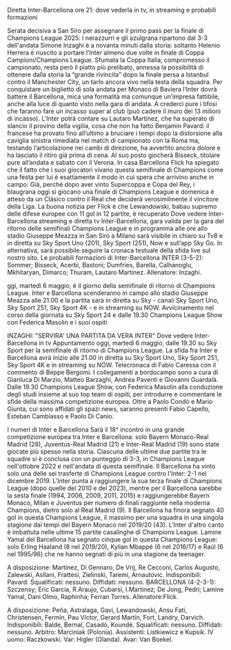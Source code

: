 Diretta Inter-Barcellona ore 21: dove vederla in tv, in streaming e probabili formazioni


Serata decisiva a San Siro per assegnare il primo pass per la finale di Champions League 2025: i nerazzurri e gli azulgrana ripartono dal 3-3 dell'andata Simone Inzaghi è a novanta minuti dalla storia: soltanto Helenio Herrera è riuscito a portare l’Inter almeno due volte in finale di Coppa Campioni/Champions League. Sfumata la Coppa Italia, compromesso il campionato, resta però il piatto più prelibato, annessa la possibilità di ottenere dalla storia la “grande rivincita” dopo la finale persa a Istanbul contro il Manchester City, un tarlo ancora vivo nella testa della squadra. Per conquistare un biglietto di sola andata per Monaco di Baviera l’Inter dovrà battere il Barcellona, mica una formalità ma comunque un’impresa fattibile, anche alla luce di quanto visto nella gara di andata. A crederci pure i tifosi che faranno fare un incasso super al club (può cadere il muro dei 13 milioni di incasso). L’Inter potrà contare su Lautaro Martinez, che ha superato di slancio il provino della vigilia, cosa che non ha fatto Benjamin Pavard: il francese ha provato fino all’ultimo a bruciare i tempi dopo la distorsione alla caviglia sinistra rimediata nel match di campionato con la Roma ma, testando l’articolazione nei cambi di direzione, ha avvertito ancora dolore e ha lasciato il ritiro già prima di cena. Al suo posto giocherà Bisseck, titolare pure all’andata e sabato con il Verona. In casa Barcellona Flick ha spiegato che il fatto che i suoi giocatori vivano questa semifinale di Champions come una festa per lui è esattamente il modo in cui spera che arrivino anche in campo: Già, perché dopo aver vinto Supercoppa e Copa del Rey, i blaugrana oggi si giocano una finale di Champions League e domenica è atteso da un Clásico contro il Real che deciderà verosimilmente il vincitore della Liga. La buona notizia per Flick è che Lewandowski, babau supremo delle difese europee con 11 gol in 12 partite, è recuperato Dove vedere Inter-Barcellona streaming e diretta tv
Inter-Barcellona, gara valida per la gara del ritorno delle semifinali Champions League e in programma alle ore allo stadio Giuseppe Meazza in San Siro a Milano sarà visibile in chiaro su Tv8 e in diretta su Sky Sport Uno (201), Sky Sport (251), Now e sull’app Sky Go. In alternativa, sarà possibile seguire la cronaca testuale della sfida live sul nostro sito.
Le probabili formazioni di Inter-Barcellona
INTER (3-5-2): Sommer; Bisseck, Acerbi, Bastoni; Dumfries, Barella, Calhanoglu, Mkhitaryan, Dimarco; Thuram, Lautaro Martinez. Allenatore: Inzaghi.

ggi, martedì 6 maggio, è il giorno della semifinale di ritorno di Champions League. Inter e Barcellona scenderanno in campo allo stadio Giuseppe Meazza alle 21.00 e la partita sarà in diretta su Sky - canali Sky Sport Uno, Sky Sport 251, Sky Sport 4K - e in streaming su NOW. Avvicinamento nel corso della giornata su Sky Sport 24 e dalle 19.30 Champions League Show con Federica Masolin e i suoi ospiti

INZAGHI: "SERVIRA' UNA PARTITA DA VERA INTER" Dove vedere Inter-Barcellona in tv
Appuntamento oggi, martedì 6 maggio, dalle 19.30 su Sky Sport per la semifinale di ritorno di Champions League. La sfida fra Inter e Barcellona avrà inizio alle 21.00 in diretta su Sky Sport Uno, Sky Sport 251, Sky Sport 4K e in streaming su NOW. Telecronaca di Fabio Caressa con il commento di Beppe Bergomi. I collegamenti a bordocampo sono a cura di Gianluca Di Marzio, Matteo Barzaghi, Andrea Paventi e Giovanni Guardalà. Dalle 19.30 Champions League Show, con Federica Masolin alla conduzione degli studi insieme al suo top team di ospiti, per introdurre e commentare le sfide della massima competizione europea. Oltre a Paolo Condò e Mario Giunta, cui sono affidati gli spazi news, saranno presenti Fabio Capello, Esteban Cambiasso e Paolo Di Canio.

I numeri di Inter e Barcellona
Sarà il 18^ incontro in una grande competizione europea tra Inter e Barcellona: solo Bayern Monaco-Real Madrid (28), Juventus-Real Madrid (21) e Inter-Real Madrid (19) sono state giocate più spesso nella storia. Ciascuna delle ultime due partite tra le squadre si è conclusa con un punteggio di 3-3, in Champions League nell'ottobre 2022 e nell'andata di questa semifinale. Il Barcellona ha vinto solo una delle sei trasferte di Champions League contro l'Inter: 2-1 nel dicembre 2019. L'Inter punta a raggiungere la sua terza finale di Champions League (dopo quelle del 2010 e del 2023), mentre per il Barcellona sarebbe la sesta finale (1994, 2006, 2009, 2011, 2015) e raggiungerebbe Bayern Monaco, Milan e Juventus per numero di finali raggiunte nella moderna Champions, dietro solo al Real Madrid (9). ​​Il Barcellona ha finora segnato 40 gol in questa Champions League, il massimo per una squadra in una singola stagione dai tempi del Bayern Monaco nel 2019/20 (43). L'Inter d'altro canto è imbattuta nelle ultime 15 partite casalinghe di Champions League. Lamine Yamal del Barcellona ha segnato cinque gol in questa Champions League: solo Erling Haaland (8 nel 2019/20), Kylian Mbappé (6 nel 2016/17) e Raúl (6 nel 1995/96) che ne hanno segnati di più in una stagione da teenager.

A disposizione: Martinez, Di Gennaro, De Vrij, Re Cecconi, Carlos Augusto, Zalewski, Asllani, Frattesi, Zielinski, Taremi, Arnautovic. Indisponibili: Pavard. Squalificati: nessuno. Diffidati: nessuno.
BARCELLONA (4-2-3-1): Szczensy; Eric Garcia, R.Araujo, Cubarsì, I.Martinez; De Jong, Pedri; Lamine Yamal, Dani Olmo, Raphinha; Ferran Torres. Allenatore:Flick.

A disposizione: Peña, Astralaga, Gavi, Lewandowski, Ansu Fati, Christensen, Fermín, Pau Víctor, Gerard Martín, Fort, Landry, Darvich. Indisponibili: Balde, Bernal, Casadò, Koundè. Squalificati: nessuno. Diffidati: nessuno.
Arbitro: Marciniak (Polonia). Assistenti: Listkiewicz e Kupsik. IV uomo: Raczkowski. Var: Higler (Olanda). Avar: Van Boekel.
